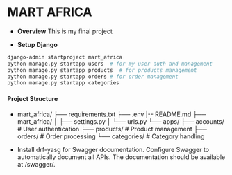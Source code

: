 # MART AFRICA
- **Overview**
This is my final project

- **Setup Django**
```bash
django-admin startproject mart_africa
python manage.py startapp users  # for my user auth and management
python manage.py startapp products  # for products management
python manage.py startapp orders # for order management
python manage.py startapp categories
```
#### Project Structure 
- mart_africa/
├── requirements.txt
├── .env
|-- README.md
├── mart_africa/
│   ├── settings.py
│   └── urls.py
└── apps/
    ├── accounts/     # User authentication
    ├── products/     # Product management
    ├── orders/       # Order processing
    └── categories/     # Category handling

- Install drf-yasg for Swagger documentation.
Configure Swagger to automatically document all APIs. The documentation should be available at /swagger/.
